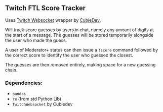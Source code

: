 ## Twitch FTL Score Tracker

Uses [Twitch Websocket](https://github.com/CubieDev/TwitchWebsocket) wrapper by [CubieDev](https://github.com/CubieDev).

Will track score guesses by users in chat, namely any amount of digits at the start of a message.
The guesses will be stored temporarily alongside the user who made the guess.

A user of Moderator+ status can then issue a `!score` command followed by the correct score to identify the user who guessed the closest.

The guesses are then removed entirely, making space for a new guessing chain.

### Dependencies:

* `pandas`
* `re` (from std Python Lib)
* `TwitchWebsocket` by Cubiedev